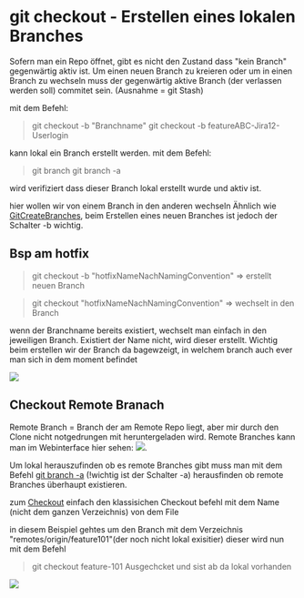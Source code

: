 <h1>git checkout - Erstellen eines lokalen Branches</h1>


Sofern man ein Repo öffnet, gibt es nicht den Zustand dass "kein Branch" gegenwärtig aktiv ist. Um einen neuen Branch zu kreieren oder um in einen Branch zu wechseln muss der gegenwärtig aktive Branch (der verlassen werden soll) commitet sein. (Ausnahme = git Stash)



mit dem Befehl:

> git checkout -b "Branchname"
> git checkout -b featureABC-Jira12-Userlogin

kann lokal ein Branch erstellt werden. mit dem Befehl:

>git branch
>git branch -a

wird verifiziert dass dieser Branch lokal erstellt wurde und aktiv ist. 








hier wollen wir von einem Branch in den anderen wechseln
Ähnlich wie [GitCreateBranches](./GitBranchCreate.md), beim Erstellen eines neuen Branches ist jedoch der Schalter -b wichtig. 

## Bsp am hotfix
> git checkout -b "hotfixNameNachNamingConvention"
 => erstellt neuen Branch


 > git checkout  "hotfixNameNachNamingConvention"
 => wechselt in den Branch

wenn der Branchname bereits existiert, wechselt man einfach in den jeweiligen Branch. Existiert der Name nicht, wird dieser erstellt. Wichtig beim erstellen wir der Branch da bagewzeigt, in welchem branch auch ever man sich in dem moment befindet

![](imgs/2020-03-29-11-22-46.png)

## Checkout Remote Branach

Remote Branch = Branch der am Remote Repo liegt, aber mir durch den Clone nicht notgedrungen mit heruntergeladen wird. 
Remote Branches kann man im Webinterface hier sehen:
![](imgs/2020-03-30-07-58-48.png).

Um lokal herauszufinden ob es remote Branches gibt muss man mit dem Befehl [git branch -a](./GitBranch.md) (!wichtig ist der Schalter -a) herausfinden ob remote Branches überhaupt existieren.  

zum [Checkout](./GitCheckout.md) einfach den klassisichen Checkout befehl mit dem Name (nicht dem ganzen Verzeichnis) von dem File

in diesem Beispiel gehtes um den Branch mit dem Verzeichnis "remotes/origin/feature101"(der noch nicht lokal exisitier) dieser wird nun mit dem Befehl 
> git checkout feature-101
> Ausgechcket und sist ab da lokal vorhanden

![](imgs/2020-03-30-07-55-32.png)